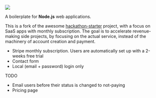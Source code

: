 ![](https://github.com/mvaragnat/side-starter/blob/master/public/images/screenshot.png)

A boilerplate for **Node.js** web applications.

This is a fork of the awesome [hackathon-starter](https://github.com/sahat/hackathon-starter) project, with a focus on SaaS apps with monthly subscription. The goal is to accelerate revenue-making side projects, by focusing on the actual service, instead of the machinery of account creation and payment.
- Stripe monthly subscription. Users are automatically set up with a 2-weeks free trial
- Contact form
- Local (email + password) login only

TODO
- Email users before their status is changed to not-paying
- Pricing page

